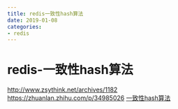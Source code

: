 ```yaml
--- 
title: redis一致性hash算法 
date: 2019-01-08
categories: 
- redis 
---
```

# redis-一致性hash算法
http://www.zsythink.net/archives/1182
https://zhuanlan.zhihu.com/p/34985026
[一致性hash算法](https://blog.csdn.net/cywosp/article/details/23397179)